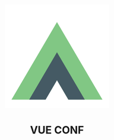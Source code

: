 <div align="center">
    <img src="../vue-conf.svg" width="280" height="280" alt="vue-conf"/>
    <h1 color="#81c784">VUE CONF</h1>
</div>